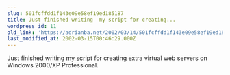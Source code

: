 ```yaml
---
slug: 501fcffdd1f143e09e58ef19ed185187
title: Just finished writing  my script for creating...
wordpress_id: 11
old_link: 'https://adrianba.net/2002/03/14/501fcffdd1f143e09e58ef19ed185187/'
last_modified_at: 2002-03-15T00:46:29.000Z
---
```


Just finished writing
[
my script](/stories/2002/03/14/runningMultipleVirtualServersOnWindows2000xpProfessional.html) for creating extra virtual web servers on Windows
2000/XP Professional.
